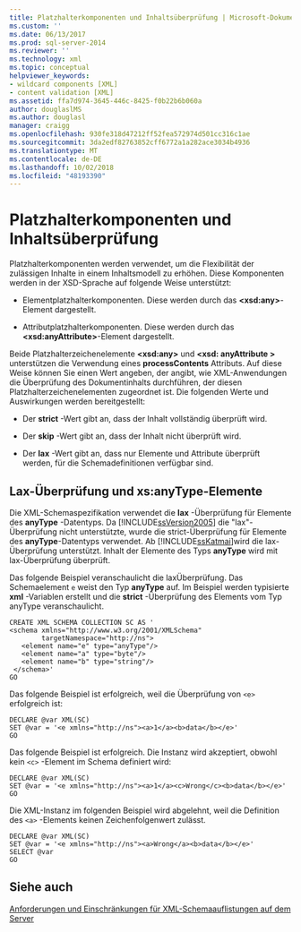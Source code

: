 ```yaml
---
title: Platzhalterkomponenten und Inhaltsüberprüfung | Microsoft-Dokumentation
ms.custom: ''
ms.date: 06/13/2017
ms.prod: sql-server-2014
ms.reviewer: ''
ms.technology: xml
ms.topic: conceptual
helpviewer_keywords:
- wildcard components [XML]
- content validation [XML]
ms.assetid: ffa7d974-3645-446c-8425-f0b22b6b060a
author: douglaslMS
ms.author: douglasl
manager: craigg
ms.openlocfilehash: 930fe318d47212ff52fea572974d501cc316c1ae
ms.sourcegitcommit: 3da2edf82763852cff6772a1a282ace3034b4936
ms.translationtype: MT
ms.contentlocale: de-DE
ms.lasthandoff: 10/02/2018
ms.locfileid: "48193390"
---
```

# <a name="wildcard-components-and-content-validation"></a>Platzhalterkomponenten und Inhaltsüberprüfung
  Platzhalterkomponenten werden verwendet, um die Flexibilität der zulässigen Inhalte in einem Inhaltsmodell zu erhöhen. Diese Komponenten werden in der XSD-Sprache auf folgende Weise unterstützt:  
  
-   Elementplatzhalterkomponenten. Diese werden durch das **\<xsd:any>**-Element dargestellt.  
  
-   Attributplatzhalterkomponenten. Diese werden durch das **\<xsd:anyAttribute>**-Element dargestellt.  
  
 Beide Platzhalterzeichenelemente **\<xsd:any>** und **\<xsd: anyAttribute >** unterstützen die Verwendung eines **processContents** Attributs. Auf diese Weise können Sie einen Wert angeben, der angibt, wie XML-Anwendungen die Überprüfung des Dokumentinhalts durchführen, der diesen Platzhalterzeichenelementen zugeordnet ist. Die folgenden Werte und Auswirkungen werden bereitgestellt:  
  
-   Der **strict** -Wert gibt an, dass der Inhalt vollständig überprüft wird.  
  
-   Der **skip** -Wert gibt an, dass der Inhalt nicht überprüft wird.  
  
-   Der **lax** -Wert gibt an, dass nur Elemente und Attribute überprüft werden, für die Schemadefinitionen verfügbar sind.  
  
## <a name="lax-validation-and-xsanytype-elements"></a>Lax-Überprüfung und xs:anyType-Elemente  
 Die XML-Schemaspezifikation verwendet die **lax** -Überprüfung für Elemente des **anyType** -Datentyps. Da [!INCLUDE[ssVersion2005](../../includes/ssversion2005-md.md)] die "lax"-Überprüfung nicht unterstützte, wurde die strict-Überprüfung für Elemente des **anyType**-Datentyps verwendet. Ab [!INCLUDE[ssKatmai](../../includes/sskatmai-md.md)]wird die lax-Überprüfung unterstützt. Inhalt der Elemente des Typs **anyType** wird mit lax-Überprüfung überprüft.  
  
 Das folgende Beispiel veranschaulicht die laxÜberprüfung. Das Schemaelement `e` weist den Typ **anyType** auf. Im Beispiel werden typisierte **xml** -Variablen erstellt und die **strict** -Überprüfung des Elements vom Typ anyType veranschaulicht.  
  
```  
CREATE XML SCHEMA COLLECTION SC AS '  
<schema xmlns="http://www.w3.org/2001/XMLSchema"   
        targetNamespace="http://ns">  
   <element name="e" type="anyType"/>  
   <element name="a" type="byte"/>  
   <element name="b" type="string"/>  
 </schema>'  
GO  
```  
  
 Das folgende Beispiel ist erfolgreich, weil die Überprüfung von `<e>` erfolgreich ist:  
  
```  
DECLARE @var XML(SC)  
SET @var = '<e xmlns="http://ns"><a>1</a><b>data</b></e>'  
GO  
```  
  
 Das folgende Beispiel ist erfolgreich. Die Instanz wird akzeptiert, obwohl kein `<c>` -Element im Schema definiert wird:  
  
```  
DECLARE @var XML(SC)  
SET @var = '<e xmlns="http://ns"><a>1</a><c>Wrong</c><b>data</b></e>'  
GO  
```  
  
 Die XML-Instanz im folgenden Beispiel wird abgelehnt, weil die Definition des `<a>` -Elements keinen Zeichenfolgenwert zulässt.  
  
```  
DECLARE @var XML(SC)  
SET @var = '<e xmlns="http://ns"><a>Wrong</a><b>data</b></e>'  
SELECT @var  
GO  
```  
  
## <a name="see-also"></a>Siehe auch  
 [Anforderungen und Einschränkungen für XML-Schemaauflistungen auf dem Server](requirements-and-limitations-for-xml-schema-collections-on-the-server.md)  
  
  
